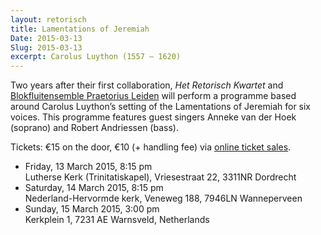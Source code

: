 ```yaml
---
layout: retorisch
title: Lamentations of Jeremiah
Date: 2015-03-13
Slug: 2015-03-13
excerpt: Carolus Luython (1557 – 1620)
---
```


Two years after their first collaboration, _Het Retorisch Kwartet_ and [Blokfluitensemble Praetorius Leiden](http://www.praetorius.nl/) will perform a programme based around Carolus Luython’s setting of the Lamentations of Jeremiah for six voices. This programme features guest singers Anneke van der Hoek (soprano) and Robert Andriessen (bass).

Tickets: €15 on the door, €10 (+ handling fee) via [online ticket sales](https://shop.ticketscript.com/channel/web2/start-order/rid/VT7AU7E3/language/en).

* Friday, 13 March 2015, 8:15 pm  
   Lutherse Kerk (Trinitatiskapel), Vriesestraat 22, 3311NR Dordrecht
* Saturday, 14 March 2015, 8:15 pm  
  Nederland-Hervormde kerk, Veneweg 188, 7946LN Wanneperveen
* Sunday, 15 March 2015, 3:00 pm  
  Kerkplein 1, 7231 AE Warnsveld, Netherlands
